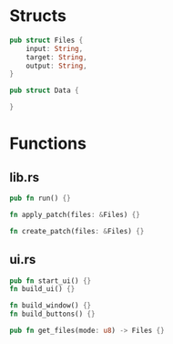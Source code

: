# Structs
<!-- {{{ -->

```rust
pub struct Files {
    input: String,
    target: String,
    output: String,
}

pub struct Data {

}
```

<!-- }}} -->

# Functions
<!-- {{{ -->

## lib.rs
<!-- {{{ -->

```rust
pub fn run() {}

fn apply_patch(files: &Files) {}

fn create_patch(files: &Files) {}
```

<!-- }}} -->

## ui.rs
<!-- {{{ -->

```rust
pub fn start_ui() {}
fn build_ui() {}

fn build_window() {}
fn build_buttons() {}

pub fn get_files(mode: u8) -> Files {}
```

<!-- }}} -->

<!-- }}} -->
